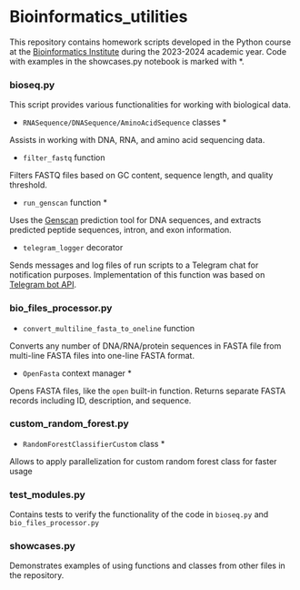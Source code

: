 # Bioinformatics_utilities
This repository contains homework scripts developed in the Python course at the [Bioinformatics Institute](https://bioinf.me/education/program) during the 2023-2024 academic year. Code with examples in the showcases.py notebook is marked with *.

### bioseq.py
This script provides various functionalities for working with biological data.
* `RNASequence/DNASequence/AminoAcidSequence` classes *

Assists in working with DNA, RNA, and amino acid sequencing data. 
* `filter_fastq` function

Filters FASTQ files based on GC content, sequence length, and quality threshold.
* `run_genscan` function *

Uses the [Genscan](http://hollywood.mit.edu/GENSCAN.html) prediction tool for DNA sequences, and extracts predicted peptide sequences, intron, and exon information.
* `telegram_logger` decorator

Sends messages and log files of run scripts to a Telegram chat for notification purposes. Implementation of this function was based on [Telegram bot API](https://core.telegram.org/bots/api).

### bio_files_processor.py
* `convert_multiline_fasta_to_oneline` function

Converts any number of DNA/RNA/protein sequences in FASTA file from multi-line FASTA files into one-line FASTA format.
* `OpenFasta` context manager *

Opens FASTA files, like the `open` built-in function. Returns separate FASTA records including ID, description, and sequence.

### custom_random_forest.py
* `RandomForestClassifierCustom` class *

Allows to apply parallelization for custom random forest class for faster usage

### test_modules.py
Contains tests to verify the functionality of the code in `bioseq.py` and `bio_files_processor.py`

### showcases.py
Demonstrates examples of using functions and classes from other files in the repository.